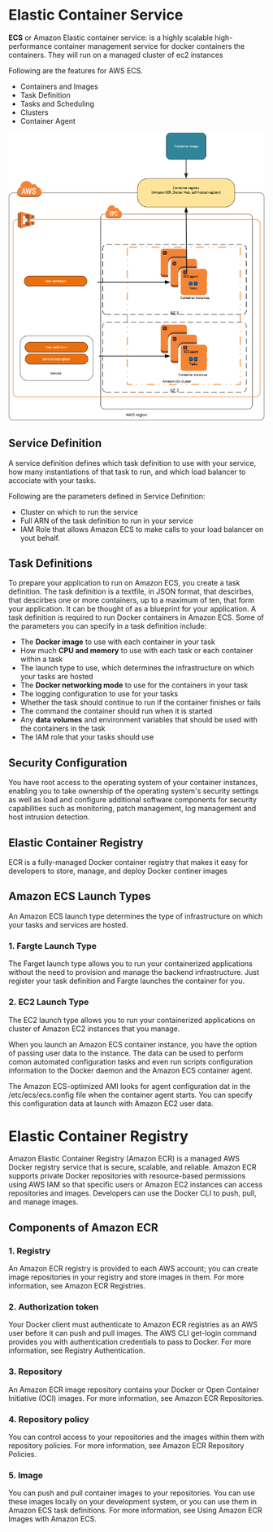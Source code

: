 # Elastic Container Service

**ECS** or Amazon Elastic container service: is a highly scalable high-performance container management service for docker containers the containers. They will run on a managed cluster of ec2 instances

Following are the features for AWS ECS.

- Containers and Images
- Task Definition
- Tasks and Scheduling
- Clusters
- Container Agent

<img src="./diagram/ECS-Overview-Standard.png" >

## Service Definition

A service definition defines which task definition to use with your service, how many instantiations of that task to run, and which load balancer to accociate with your tasks.

Following are the parameters defined in Service Definition:

- Cluster on which to run the service
- Full ARN of the task definition to run in your service
- IAM Role that allows Amazon ECS to make calls to your load balancer on yout behalf.

## Task Definitions

To prepare your application to run on Amazon ECS, you create a task definition. The task definition is a textfile, in JSON format, that descirbes, that descirbes one or more containers, up to a maximum of ten, that form your application. It can be thought of as a blueprint for your application. A task definition is required to run Docker containers in Amazon ECS. Some of the parameters you can specify in a task definition include:

- The **Docker image** to use with each container in your task
- How much **CPU and memory** to use with each task or each container within a task
- The launch type to use, which determines the infrastructure on which your tasks are hosted
- The **Docker networking mode** to use for the containers in your task
- The logging configuration to use for your tasks
- Whether the task should continue to run if the container finishes or fails
- The command the container should run when it is started
- Any **data volumes** and environment variables that should be used with the containers in the task
- The IAM role that your tasks should use

## Security Configuration

You have root access to the operating system of your container instances, enabling you to take ownership of the operating system's security settings as well as load and configure additional software components for security capabilities such as monitoring, patch management, log management and host intrusion detection.

## Elastic Container Registry

ECR is a fully-managed Docker container registry that makes it easy for developers to store, manage, and deploy Docker continer images

## Amazon ECS Launch Types

An Amazon ECS launch type determines the type of infrastructure on which your tasks and services are hosted.

### 1. Fargte Launch Type

The Farget launch type allows you to run your containerized applications without the need to provision and manage the backend infrastructure. Just register your task definition and Fargte launches the container for you.

### 2. EC2 Launch Type

The EC2 launch type allows you to run your containerized applications on cluster of Amazon EC2 instances that you manage.

When you launch an Amazon ECS container instance, you have the option of passing user data to the instance. The data can be used to perform comon automated configuration tasks and even run scripts configuration information to the Docker daemon and the Amazon ECS container agent.

The Amazon ECS-optimized AMI looks for agent configuration dat in the /etc/ecs/ecs.config file when the container agent starts. You can specify this configuration data at launch with Amazon EC2 user data.

# Elastic Container Registry

Amazon Elastic Container Registry (Amazon ECR) is a managed AWS Docker registry service that is secure, scalable, and reliable. Amazon ECR supports private Docker repositories with resource-based permissions using AWS IAM so that specific users or Amazon EC2 instances can access repositories and images. Developers can use the Docker CLI to push, pull, and manage images.

## Components of Amazon ECR

### 1. Registry

An Amazon ECR registry is provided to each AWS account; you can create image repositories in your registry and store images in them. For more information, see Amazon ECR Registries.

### 2. Authorization token

Your Docker client must authenticate to Amazon ECR registries as an AWS user before it can push and pull images. The AWS CLI get-login command provides you with authentication credentials to pass to Docker. For more information, see Registry Authentication.

### 3. Repository

An Amazon ECR image repository contains your Docker or Open Container Initiative (OCI) images. For more information, see Amazon ECR Repositories.

### 4. Repository policy

You can control access to your repositories and the images within them with repository policies. For more information, see Amazon ECR Repository Policies.

### 5. Image

You can push and pull container images to your repositories. You can use these images locally on your development system, or you can use them in Amazon ECS task definitions. For more information, see Using Amazon ECR Images with Amazon ECS.
